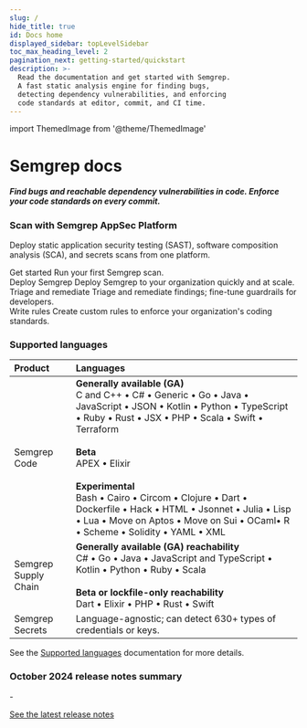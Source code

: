 ```yaml
---
slug: /
hide_title: true
id: Docs home
displayed_sidebar: topLevelSidebar
toc_max_heading_level: 2
pagination_next: getting-started/quickstart
description: >-
  Read the documentation and get started with Semgrep.
  A fast static analysis engine for finding bugs,
  detecting dependency vulnerabilities, and enforcing
  code standards at editor, commit, and CI time.
---
```


import ThemedImage from '@theme/ThemedImage'

<!-- vale off -->

<!---
Substitute the "dark:" logo path in case a new dark logo is made.
The code is kept here for easy maintenance.
-->

<div class='logo-index'>
  <a href="https://semgrep.dev">
    <ThemedImage
      alt="Semgrep themed logo"
      height="48px"
      sources={{
        light: ('img/semgrep.svg#no-shadow'),
        dark: ('img/semgrep.svg#no-shadow'),
      }} />
  </a>
  <h1>Semgrep <span style={{color: "#624DEF"}}>docs</span></h1>
</div>

<h5 class='home' style={{margin: '0px 0px 8px 0px'}}>Find bugs and reachable dependency vulnerabilities in code. Enforce your code standards on every&nbsp;commit.</h5>

<h3>Scan with Semgrep AppSec Platform</h3>

<p>Deploy static application security testing (SAST), software composition analysis (SCA), and secrets scans from one&nbsp;platform.</p>

<div class = "col-2-fixed">
  <Card className={'card-50'} link='/getting-started/quickstart'>
    <CardImage cardImageUrl='/img/icon-first-scan.svg' />
    <div class="card__copy">
        <CardHeader>Get started</CardHeader>
        <CardBody>
          Run your first Semgrep scan.<br />
        </CardBody>
    </div>
  </Card>
  <Card className={'card-50'} link='/deployment/core-deployment'>
    <CardImage cardImageUrl='/img/icon-deploy.svg' />
    <div class="card__copy">
        <CardHeader>Deploy Semgrep</CardHeader>
        <CardBody>
          Deploy Semgrep to your organization quickly and at scale.
        </CardBody>
    </div>
  </Card>
  <Card className={'card-50'} link='/semgrep-code/triage-remediation'>
    <CardImage cardImageUrl='/img/icon-triage.svg' />
    <div class="card__copy">
    <CardHeader>Triage and remediate</CardHeader>
    <CardBody>
      Triage and remediate findings; fine-tune guardrails for developers.
    </CardBody>
    </div>
  </Card>
  <Card className={'card-50'} link='/writing-rules/overview'>
    <CardImage cardImageUrl='/img/icon-rules.svg' />
    <div class="card__copy">
    <CardHeader>Write rules</CardHeader>
    <CardBody>
      Create custom rules to enforce your organization's coding standards.
    </CardBody>
    </div>
  </Card>
</div>

<h3>Supported languages</h3>

| Product | Languages |
| :-------  | :------ |
| Semgrep Code      |  **Generally available (GA)**<br />C and C++ • C# • Generic • Go • Java • JavaScript • JSON • Kotlin • Python • TypeScript • Ruby • Rust • JSX • PHP • Scala • Swift • Terraform <br /><br />**Beta**<br />APEX • Elixir<br /><br />**Experimental**<br />Bash • Cairo • Circom • Clojure • Dart • Dockerfile • Hack • HTML • Jsonnet • Julia • Lisp • Lua • Move on Aptos • Move on Sui • OCaml• R • Scheme • Solidity • YAML • XML |
| Semgrep Supply Chain | **Generally available (GA) reachability**<br />C# • Go • Java  • JavaScript and TypeScript • Kotlin • Python • Ruby • Scala<br /><br />**Beta or lockfile-only reachability**<br />Dart • Elixir • PHP  • Rust • Swift |
| Semgrep Secrets | Language-agnostic; can detect 630+ types of credentials or keys. |

See the [Supported languages](/supported-languages#semgrep-code-and-oss) documentation for more details.
<!-- Please don't delete the whole Enhance... section, as we may resurrect --> <!--
<h3>Enhance your Semgrep experience</h3>

<div class = "col-3-fixed">
  <Card link='/semgrep-assistant/overview'>
    <div class="card__copy">
    <CardHeader>Semgrep Assistant</CardHeader>
    <CardBody>
      AI for triage, remediation, and institutional memory. 
    </CardBody>
    </div>
  </Card>
  <Card link='/secure-guardrails/secure-guardrails-in-semgrep'>
    <div class="card__copy">
    <CardHeader>Secure guardrails</CardHeader>
    <CardBody>
      Help developers write secure code in their environment.
    </CardBody>
    </div>
  </Card>
  <Card link='/deployment/managed-scanning'>
    <div class="card__copy">
    <CardHeader>Managed Scans</CardHeader>
    <CardBody>
      Onboard thousands of repositories to Semgrep.
    </CardBody>
    </div>
  </Card>
</div>
-->

<h3>October 2024 release notes summary</h3>
<!-- 5-7 bullets across the product suite -->
- 

[See the latest release notes <i class="fa-solid fa-arrow-right"></i>](/release-notes/latest)
<!--
Semgrep AppSec Platform, Code, and Supply Chain are **free** for up to 10 contributors. [Get started →](/getting-started/quickstart)

<h2>Language support</h2>

| Product | Language support |
| - | - |
| Semgrep Code | Semgrep Code [supports over 30 languages and counting](/supported-languages#semgrep-code-and-oss)! 🚀 |
| Semgrep Secrets | Semgrep Secrets detects API keys, hardcoded passwords, authentication tokens, and more in your repositories. |
| Semgrep Supply Chain | Semgrep Supply Chain supports C#, Go, Java, JavaScript and TypeScript, Python, and Ruby, as well as a [variety of package managers and lockfiles](/supported-languages#semgrep-supply-chain). 🛡️ |

-->

